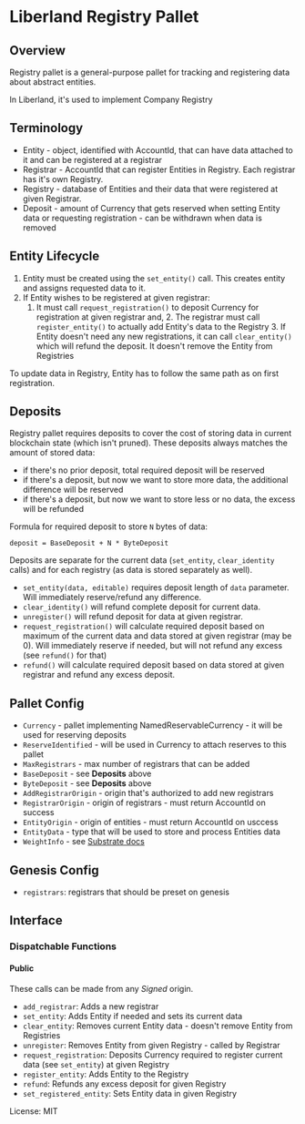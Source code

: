 # Liberland Registry Pallet

## Overview

Registry pallet is a general-purpose pallet for tracking and registering
data about abstract entities.

In Liberland, it's used to implement Company Registry

## Terminology

* Entity - object, identified with AccountId, that can have data attached to it and can be
  registered at a registrar
* Registrar - AccountId that can register Entities in Registry. Each registrar has it's own
  Registry.
* Registry - database of Entities and their data that were registered at given Registrar.
* Deposit - amount of Currency that gets reserved when setting Entity data or requesting
  registration - can be withdrawn when data is removed

## Entity Lifecycle

1. Entity must be created using the `set_entity()` call. This creates
   entity and assigns requested data to it.
2. If Entity wishes to be registered at given registrar:
    1. It must call `request_registration()` to deposit Currency for registration at given
registrar and,     2. The registrar must call `register_entity()` to actually add Entity's data
to the Registry 3. If Entity doesn't need any new registrations, it can call
   `clear_entity()` which will refund the deposit. It doesn't remove the Entity
   from Registries

To update data in Registry, Entity has to follow the same path as on first registration.

## Deposits

Registry pallet requires deposits to cover the cost of storing data in
current blockchain state (which isn't pruned). These deposits always matches
the amount of stored data:
* if there's no prior deposit, total required deposit will be reserved
* if there's a deposit, but now we want to store more data, the additional difference will be
  reserved
* if there's a deposit, but now we want to store less or no data, the excess will be refunded

Formula for required deposit to store `N` bytes of data:
```
deposit = BaseDeposit + N * ByteDeposit
```

Deposits are separate for the current data (`set_entity`, `clear_identity` calls) and for each
registry (as data is stored separately as well).

* `set_entity(data, editable)` requires deposit length of `data` parameter. Will immediately
  reserve/refund any difference.
* `clear_identity()` will refund complete deposit for current data.
* `unregister()` will refund deposit for data at given registrar.
* `request_registration()` will calculate required deposit based on maximum of the current data
  and data stored at given registrar (may be 0). Will immediately reserve if needed, but will
  not refund any excess (see `refund()` for that)
* `refund()` will calculate required deposit based on data stored at given registrar and refund
  any excess deposit.

## Pallet Config

* `Currency` - pallet implementing NamedReservableCurrency - it will be used for reserving
  deposits
* `ReserveIdentified` - will be used in Currency to attach reserves to this pallet
* `MaxRegistrars` - max number of registrars that can be added
* `BaseDeposit` - see **Deposits** above
* `ByteDeposit` - see **Deposits** above
* `AddRegistrarOrigin` - origin that's authorized to add new registrars
* `RegistrarOrigin` - origin of registrars - must return AccountId on success
* `EntityOrigin` - origin of entities - must return AccountId on usccess
* `EntityData` - type that will be used to store and process Entities data
* `WeightInfo` - see [Substrate docs](https://docs.substrate.io/reference/how-to-guides/weights/use-custom-weights/)

## Genesis Config

* `registrars`: registrars that should be preset on genesis

## Interface

### Dispatchable Functions

#### Public

These calls can be made from any _Signed_ origin.

* `add_registrar`: Adds a new registrar
* `set_entity`: Adds Entity if needed and sets its current data
* `clear_entity`: Removes current Entity data - doesn't remove Entity from Registries
* `unregister`: Removes Entity from given Registry - called by Registrar
* `request_registration`: Deposits Currency required to register current data (see `set_entity`)
  at given Registry
* `register_entity`: Adds Entity to the Registry
* `refund`: Refunds any excess deposit for given Registry
* `set_registered_entity`: Sets Entity data in given Registry


License: MIT